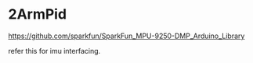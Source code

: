 # 2ArmPid

https://github.com/sparkfun/SparkFun_MPU-9250-DMP_Arduino_Library

refer this for imu interfacing.
